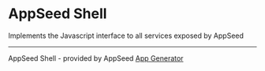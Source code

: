 # AppSeed Shell

Implements the Javascript interface to all services exposed by AppSeed

---
AppSeed Shell - provided by AppSeed [App Generator](https://appseed.us)
